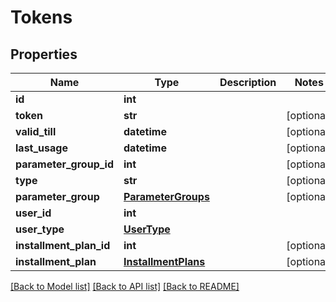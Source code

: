 # Tokens

## Properties
Name | Type | Description | Notes
------------ | ------------- | ------------- | -------------
**id** | **int** |  | 
**token** | **str** |  | [optional] 
**valid_till** | **datetime** |  | [optional] 
**last_usage** | **datetime** |  | [optional] 
**parameter_group_id** | **int** |  | [optional] 
**type** | **str** |  | [optional] 
**parameter_group** | [**ParameterGroups**](ParameterGroups.md) |  | [optional] 
**user_id** | **int** |  | 
**user_type** | [**UserType**](UserType.md) |  | 
**installment_plan_id** | **int** |  | [optional] 
**installment_plan** | [**InstallmentPlans**](InstallmentPlans.md) |  | [optional] 

[[Back to Model list]](../README.md#documentation-for-models) [[Back to API list]](../README.md#documentation-for-api-endpoints) [[Back to README]](../README.md)


